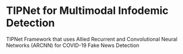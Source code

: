 # TIPNet for Multimodal Infodemic Detection
TIPNet Framework that uses Allied Recurrent and Convolutional Neural Networks (ARCNN) for COVID-19 Fake News Detection
